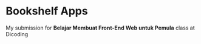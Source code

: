 # Bookshelf Apps

My submission for **Belajar Membuat Front-End Web untuk Pemula** class at Dicoding
